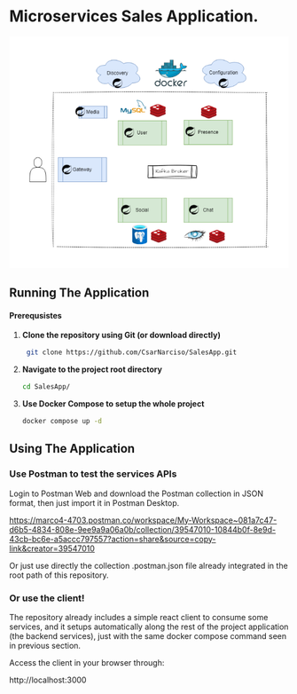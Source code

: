 # Microservices Sales Application.

![Old Final Chat Web System Design](https://github.com/CsarNarciso/Assets/blob/main/ChatWeb/OLD%20Final%20System%20Design.png)

## Running The Application

#### Prerequsistes

1. **Clone the repository using Git (or download directly)**
   ```bash 
    git clone https://github.com/CsarNarciso/SalesApp.git 
    ```
2. **Navigate to the project root directory**
   ```bash
   cd SalesApp/
   ```
3. **Use Docker Compose to setup the whole project**
   ```bash 
   docker compose up -d 
   ```

## Using The Application

### Use Postman to test the services APIs

Login to Postman Web and download the Postman collection in JSON format, then just import it in Postman Desktop.

https://marco4-4703.postman.co/workspace/My-Workspace~081a7c47-d6b5-4834-808e-9ee9a9a06a0b/collection/39547010-10844b0f-8e9d-43cb-bc6e-a5accc797557?action=share&source=copy-link&creator=39547010

Or just use directly the collection .postman.json file already integrated in the root path of this repository.

### Or use the client!

The repository already includes a simple react client to consume some services, and it setups automatically along the rest of the project application (the backend services), just with the same docker compose command seen in previous section.

Access the client in your browser through:

http://localhost:3000
